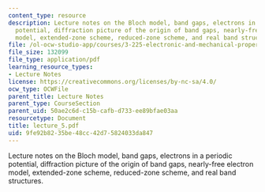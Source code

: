 ```yaml
---
content_type: resource
description: Lecture notes on the Bloch model, band gaps, electrons in a periodic
  potential, diffraction picture of the origin of band gaps, nearly-free electron
  model, extended-zone scheme, reduced-zone scheme, and real band structures.
file: /ol-ocw-studio-app/courses/3-225-electronic-and-mechanical-properties-of-materials-fall-2007/9fe92b8235be48cc42d75824033da847_lecture_5.pdf
file_size: 132099
file_type: application/pdf
learning_resource_types:
- Lecture Notes
license: https://creativecommons.org/licenses/by-nc-sa/4.0/
ocw_type: OCWFile
parent_title: Lecture Notes
parent_type: CourseSection
parent_uid: 50ae2c6d-c15b-cafb-d733-ee89bfae03aa
resourcetype: Document
title: lecture_5.pdf
uid: 9fe92b82-35be-48cc-42d7-5824033da847
---
```

Lecture notes on the Bloch model, band gaps, electrons in a periodic potential, diffraction picture of the origin of band gaps, nearly-free electron model, extended-zone scheme, reduced-zone scheme, and real band structures.
